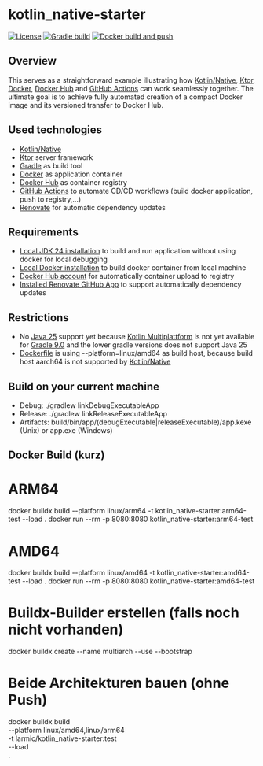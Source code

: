 # kotlin_native-starter

[![License](https://img.shields.io/badge/License-Apache%202.0-blue.svg)](https://opensource.org/licenses/Apache-2.0)
[![Gradle build](https://github.com/larmic/kotlin_native_starter/actions/workflows/gradle-build.yml/badge.svg)](https://github.com/larmic/kotlin_native_starter/actions/workflows/gradle-build.yml)
[![Docker build and push](https://github.com/larmic/kotlin_native_starter/actions/workflows/docker-build-push.yml/badge.svg)](https://github.com/larmic/kotlin_native_starter/actions/workflows/docker-build-push.yml)

## Overview
This serves as a straightforward example illustrating how [Kotlin/Native](https://kotlinlang.org/docs/native-overview.html), [Ktor](https://ktor.io/), [Docker](https://www.docker.com/), [Docker Hub](https://hub.docker.com/) and [GitHub Actions](https://github.com/features/actions) can work seamlessly together.
The ultimate goal is to achieve fully automated creation of a compact Docker image and its versioned
transfer to Docker Hub.

## Used technologies
* [Kotlin/Native](https://kotlinlang.org/docs/native-overview.html)
* [Ktor](https://ktor.io/) server framework
* [Gradle](https://gradle.org/) as build tool
* [Docker](https://www.docker.com/) as application container
* [Docker Hub](https://hub.docker.com/) as container registry
* [GitHub Actions](https://github.com/features/actions) to automate CD/CD workflows (build docker application, push to registry,...)
* [Renovate](renovate.json) for automatic dependency updates

## Requirements
* [Local JDK 24 installation](https://openjdk.org/projects/jdk/24/) to build and run application without using docker for local debugging
* [Local Docker installation](https://docs.docker.com/engine/install/) to build docker container from local machine
* [Docker Hub account](https://hub.docker.com/signup) for automatically container upload to registry
* [Installed Renovate GitHub App](https://github.com/apps/renovate) to support automatically dependency updates

## Restrictions
* No [Java 25](https://openjdk.org/projects/jdk/25/) support yet because [Kotlin Multiplattform](https://www.jetbrains.com/help/kotlin-multiplatform-dev/multiplatform-compatibility-guide.html) is not yet available for [Gradle 9.0](https://docs.gradle.org/current/userguide/compatibility.html) and the lower gradle versions does not support Java 25
* [Dockerfile](Dockerfile) is using --platform=linux/amd64 as build host, because build host aarch64 is not supported by [Kotlin/Native](https://youtrack.jetbrains.com/issue/KT-36871/Support-Aarch64-Linux-as-a-host-for-the-Kotlin-Native)

## Build on your current machine
- Debug: ./gradlew linkDebugExecutableApp
- Release: ./gradlew linkReleaseExecutableApp
- Artifacts: build/bin/app/(debugExecutable|releaseExecutable)/app.kexe (Unix) or app.exe (Windows)

## Docker Build (kurz)

# ARM64
docker buildx build --platform linux/arm64 -t kotlin_native-starter:arm64-test --load .
docker run --rm -p 8080:8080 kotlin_native-starter:arm64-test

# AMD64
docker buildx build --platform linux/amd64 -t kotlin_native-starter:amd64-test --load .
docker run --rm -p 8080:8080 kotlin_native-starter:amd64-test


# Buildx-Builder erstellen (falls noch nicht vorhanden)
docker buildx create --name multiarch --use --bootstrap

# Beide Architekturen bauen (ohne Push)
docker buildx build \
--platform linux/amd64,linux/arm64 \
-t larmic/kotlin_native-starter:test \
--load \
.